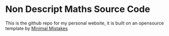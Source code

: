 # Non Descript Maths Source Code

This is the github repo for my personal website, it is built on an opensource template by [Minimal Mistakes](https://mmistakes.github.io/minimal-mistakes/)
